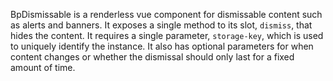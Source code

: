 BpDismissable is a renderless vue component for dismissable content such as alerts and banners. It exposes a single method to its slot, `dismiss`, that hides the content. It requires a single parameter, `storage-key`, which is used to uniquely identify the instance. It also has optional parameters for when content changes or whether the dismissal should only last for a fixed amount of time.
